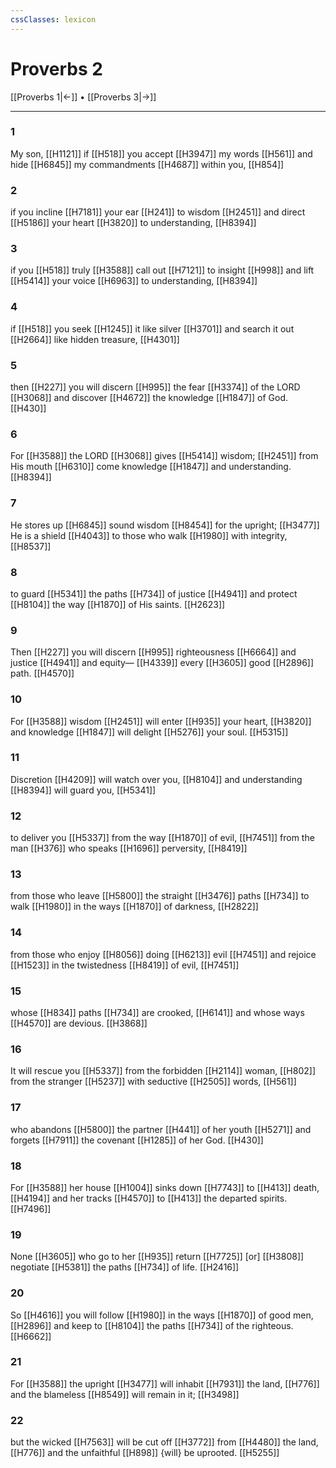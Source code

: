 ```yaml
---
cssClasses: lexicon
---
```


# Proverbs 2

[[Proverbs 1|←]] • [[Proverbs 3|→]]

---

### 1
My son, [[H1121]] if [[H518]] you accept [[H3947]] my words [[H561]] and hide [[H6845]] my commandments [[H4687]] within you, [[H854]]

### 2
if you incline [[H7181]] your ear [[H241]] to wisdom [[H2451]] and direct [[H5186]] your heart [[H3820]] to understanding, [[H8394]]

### 3
if you [[H518]] truly [[H3588]] call out [[H7121]] to insight [[H998]] and lift [[H5414]] your voice [[H6963]] to understanding, [[H8394]]

### 4
if [[H518]] you seek [[H1245]] it like silver [[H3701]] and search it out [[H2664]] like hidden treasure, [[H4301]]

### 5
then [[H227]] you will discern [[H995]] the fear [[H3374]] of the LORD [[H3068]] and discover [[H4672]] the knowledge [[H1847]] of God. [[H430]]

### 6
For [[H3588]] the LORD [[H3068]] gives [[H5414]] wisdom; [[H2451]] from His mouth [[H6310]] come knowledge [[H1847]] and understanding. [[H8394]]

### 7
He stores up [[H6845]] sound wisdom [[H8454]] for the upright; [[H3477]] He is a shield [[H4043]] to those who walk [[H1980]] with integrity, [[H8537]]

### 8
to guard [[H5341]] the paths [[H734]] of justice [[H4941]] and protect [[H8104]] the way [[H1870]] of His saints. [[H2623]]

### 9
Then [[H227]] you will discern [[H995]] righteousness [[H6664]] and justice [[H4941]] and equity— [[H4339]] every [[H3605]] good [[H2896]] path. [[H4570]]

### 10
For [[H3588]] wisdom [[H2451]] will enter [[H935]] your heart, [[H3820]] and knowledge [[H1847]] will delight [[H5276]] your soul. [[H5315]]

### 11
Discretion [[H4209]] will watch over you, [[H8104]] and understanding [[H8394]] will guard you, [[H5341]]

### 12
to deliver you [[H5337]] from the way [[H1870]] of evil, [[H7451]] from the man [[H376]] who speaks [[H1696]] perversity, [[H8419]]

### 13
from those who leave [[H5800]] the straight [[H3476]] paths [[H734]] to walk [[H1980]] in the ways [[H1870]] of darkness, [[H2822]]

### 14
from those who enjoy [[H8056]] doing [[H6213]] evil [[H7451]] and rejoice [[H1523]] in the twistedness [[H8419]] of evil, [[H7451]]

### 15
whose [[H834]] paths [[H734]] are crooked, [[H6141]] and whose ways [[H4570]] are devious. [[H3868]]

### 16
It will rescue you [[H5337]] from the forbidden [[H2114]] woman, [[H802]] from the stranger [[H5237]] with seductive [[H2505]] words, [[H561]]

### 17
who abandons [[H5800]] the partner [[H441]] of her youth [[H5271]] and forgets [[H7911]] the covenant [[H1285]] of her God. [[H430]]

### 18
For [[H3588]] her house [[H1004]] sinks down [[H7743]] to [[H413]] death, [[H4194]] and her tracks [[H4570]] to [[H413]] the departed spirits. [[H7496]]

### 19
None [[H3605]] who go to her [[H935]] return [[H7725]] [or] [[H3808]] negotiate [[H5381]] the paths [[H734]] of life. [[H2416]]

### 20
So [[H4616]] you will follow [[H1980]] in the ways [[H1870]] of good men, [[H2896]] and keep to [[H8104]] the paths [[H734]] of the righteous. [[H6662]]

### 21
For [[H3588]] the upright [[H3477]] will inhabit [[H7931]] the land, [[H776]] and the blameless [[H8549]] will remain in it; [[H3498]]

### 22
but the wicked [[H7563]] will be cut off [[H3772]] from [[H4480]] the land, [[H776]] and the unfaithful [[H898]] {will} be uprooted. [[H5255]]

